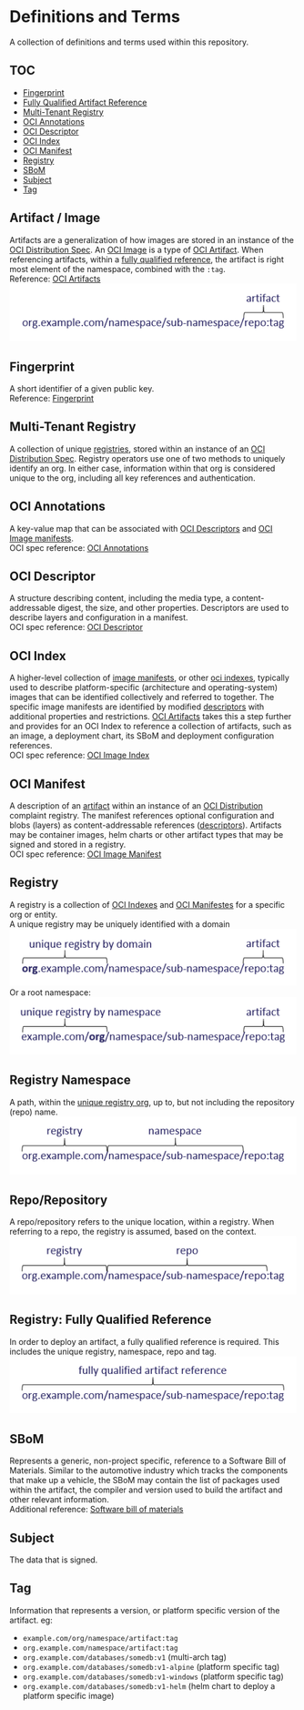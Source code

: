 # Definitions and Terms

A collection of definitions and terms used within this repository.

## TOC

* [Fingerprint](#fingerprint)
* [Fully Qualified Artifact Reference](#registry-fully-qualified-reference)
* [Multi-Tenant Registry](#multi-tenant-registry)
* [OCI Annotations](#oci-annotations)
* [OCI Descriptor](#oci-descriptor)
* [OCI Index](#oci-index)
* [OCI Manifest](#oci-manifest)
* [Registry](#registry)
* [SBoM](#sbom)
* [Subject](#subject)
* [Tag](#tag)

## Artifact / Image

Artifacts are a generalization of how images are stored in an instance of the [OCI Distribution Spec][oci-distribution-spec]. An [OCI Image][oci-image] is a type of [OCI Artifact][oci-artifact]. When referencing artifacts, within a [fully qualified reference](#registry-fully-qualified-reference), the artifact is right most element of the namespace, combined with the `:tag`.  
Reference: [OCI Artifacts][oci-artifact]  
![](./media/artifact-ref.png)  


## Fingerprint

A short identifier of a given public key.  
Reference: [Fingerprint][fingerprint]

## Multi-Tenant Registry

A collection of unique [registries](#registry), stored within an instance of an [OCI Distribution Spec][oci-distribution-spec]. Registry operators use one of two methods to uniquely identify an org. In either case, information within that org is considered unique to the org, including all key references and authentication.

## OCI Annotations

A key-value map that can be associated with [OCI Descriptors][oci-descriptor] and [OCI Image manifests][oci-manifest].  
OCI spec reference: [OCI Annotations][oci-annotations]

## OCI Descriptor

A structure describing content, including the media type, a content-addressable digest, the size, and other properties. Descriptors are used to describe layers and configuration in a manifest.  
OCI spec reference: [OCI Descriptor][oci-descriptor]

## OCI Index

A higher-level collection of [image manifests][oci-manifest], or other [oci indexes][oci-index], typically used to describe platform-specific (architecture and operating-system) images that can be identified collectively and referred to together. The specific image manifests are identified by modified [descriptors][oci-descriptor] with additional properties and restrictions. [OCI Artifacts][oci-artifact] takes this a step further and provides for an OCI Index to reference a collection of artifacts, such as an image, a deployment chart, its SBoM and deployment configuration references.  
OCI spec reference: [OCI Image Index][oci-index]

## OCI Manifest

A description of an [artifact][oci-artifact] within an instance of an [OCI Distribution][oci-distribution-spec] complaint registry. The manifest references optional configuration and blobs (layers) as content-addressable references ([descriptors][oci-descriptor]).  Artifacts may be container images, helm charts or other artifact types that may be signed and stored in a registry.    
OCI spec reference: [OCI Image Manifest][oci-manifest]

## Registry

A registry is a collection of [OCI Indexes][oci-index] and [OCI Manifestes][oci-manifest] for a specific org or entity.  
A unique registry may be uniquely identified with a domain  
![](./media/unique-registry-domain-ref.png)  
 Or a root namespace:  
![](./media/unique-registry-namespace-ref.png)


## Registry Namespace

A path, within the [unique registry org](#multi-tenant-registry), up to, but not including the repository (repo) name.  
![](./media/registry-namespace-ref.png)

## Repo/Repository

A repo/repository refers to the unique location, within a registry. When referring to a repo, the registry is assumed, based on the context.  
![](./media/registry-repo-ref.png)

## Registry: Fully Qualified Reference

In order to deploy an artifact, a fully qualified reference is required. This includes the unique registry, namespace, repo and tag.  
![](./media/fully-qualified-artifact-ref.png)

## SBoM

Represents a generic, non-project specific, reference to a Software Bill of Materials. Similar to the automotive industry which tracks the components that make up a vehicle, the SBoM may contain the list of packages used within the artifact, the compiler and version used to build the artifact and other relevant information.  
Additional reference: [Software bill of materials][sbom]

## Subject

The data that is signed.

## Tag

Information that represents a version, or platform specific version of the artifact. 
eg:
- `example.com/org/namespace/artifact:tag`
- `org.example.com/namespace/artifact:tag`
- `org.example.com/databases/somedb:v1` (multi-arch tag)
- `org.example.com/databases/somedb:v1-alpine` (platform specific tag)
- `org.example.com/databases/somedb:v1-windows` (platform specific tag)
- `org.example.com/databases/somedb:v1-helm` (helm chart to deploy a platform specific image)


[fingerprint]:           https://en.wikipedia.org/wiki/Public_key_fingerprint
[oci-annotations]:       https://github.com/opencontainers/image-spec/blob/master/annotations.md
[oci-artifact]:          https://github.com/opencontainers/artifacts
[oci-descriptor]:        https://github.com/opencontainers/image-spec/blob/master/descriptor.md
[oci-distribution-spec]: https://github.com/opencontainers/distribution-spec
[oci-image]:             https://github.com/opencontainers/image-spec
[oci-index]:             https://github.com/opencontainers/image-spec/blob/master/image-index.md
[oci-manifest]:          https://github.com/opencontainers/image-spec/blob/master/manifest.md
[sbom]:                  https://en.wikipedia.org/wiki/Software_bill_of_materials